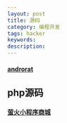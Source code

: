 ```yaml
---
layout: post
title: 源码
category: 编程开发
tags: hacker
keywords: 
description: 
---
```



#### [androrat](https://github.com/wszf/androrat)

## php源码

#### [萤火小程序商城](https://gitee.com/xany/bestshop-php)